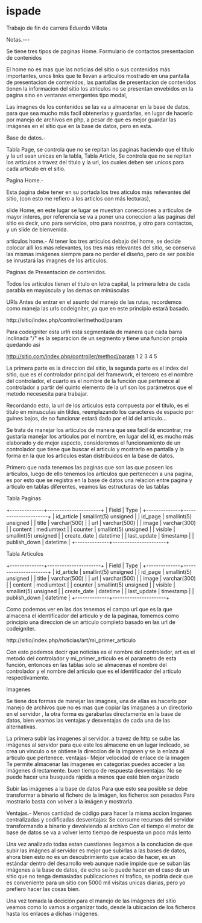 ispade
======

Trabajo de fin de carrera Eduardo Villota

Notas.---

Se tiene tres tipos de paginas 
Home.
Formulario de contactos
presentacion de contenidos


El home no es mas que las noticias del sitio o sus contenidos más importantes, unos links que te llevan a articulos mostrado en una pantalla de presentacion de contenidos, las pantallas de presentacion de contenidos tienen la informacion del sitio los atriculos no se presentan envebidos en la pagina sino en ventanas emergentes tipo modal, 

Las imagnes de los contenidos se las va a almacenar en la base de datos, para que sea mucho más facil obtenerlas y guardarlas, en lugar de hacerlo por manejo de archivos en php, a pesar de que es mejor guardar las imágenes en el sitio que en la base de datos, pero en esta.

Base de datos.-

Tabla Page, se controla que no se repitan las paginas haciendo que el titulo y la url sean unicas en la tabla,
Tabla Article, Se controla que no se repitan los articulos a travez del titulo y la url, los cuales deben ser unicos
para cada articulo en el sitio.



Pagina Home.-

Esta ṕagina debe tener en su portada los tres aticulos más reñevantes del sitio, (con esto me refiero a los articlos con más lecturas), 

slide Home, en este lugar se lugar se muestran conecciones a articulos de mayor interes, por referencia se va a poner una coneccion a las paginas del sitio es decir, uno para servicios, otro para nosotros, y otro para contactos, y un slide de bienvenida.

articulos home.- Al tener los tres articulos debajo del home, se decide colocar alli los mas relevantes, los tres más relevantes del sitio, se conserva las mismas imágenes siempre para no perder el diseño, pero de ser posible se inrustará las imagnes de los articulos.

Paginas de Presentacion de contenidos.

Todos los articulos tienen el titulo en letra capital, la primera letra de cada parabla en mayúscula y las demas on minúsculas


URls
Antes de entrar en el asunto del manejo de las rutas, recordemos como maneja las urls codeigniter, ya que en este principio estará  basado.

http://sitio/index.php/controller/method/param

Para codeigniter esta urlñ está segmentada de manera que cada barra inclinada "/" es la separacion de un segmento y tiene una funcion propia quedando asi

http://sitio.com/index.php/controller/method/param
		1		2			3 		4		5

La primera parte es la direccion del sitio, la segunda parte es el index del sitio, que es el controlador principal del framework, el tercero es el nombre del  controlador, el cuarto es el nombre de la función que pertenece al controlador a partir del quinto elemento de la url son los parámetros que el metodo necesesita para trabajar.


Recordando esto, la url de los articulos esta compuesta por el titulo,  es el titulo en minusculas sin tildes, reemplazando los caracteres de espacio por guines bajos, de no funcionar estará dado por el id del articulo...

Se trata de manejar los articulos de manera que sea facil de encontrar, me gustaria manejar los articulos por el nombre, en lugar del id, es mucho más elaborado y de mejor aspecto, consideremos el funcionamiento de un controlador que tiene que buscar el articulo y mostrarlo en pantalla y la forma en la que los articulos estan distribuidos en la base de datos.

Primero que nada tenemos las paginas que son las que poseen los articulos, luego de ello tenemos los articulos que pertenecen a una pagina, es por esto que se registra en la base de datos una relacion entre pagina y articulo en tablas diferentes, veamos las estructuras de las tablas 

Tabla Paginas

+--------------+----------------------+
| Field        | Type                 |
+--------------+----------------------+
| id_article   | smallint(5) unsigned |
| id_page      | smallint(5) unsigned |
| title        | varchar(500)         |
| url          | varchar(500)         |
| image        | varchar(300)         |
| content      | mediumtext           |
| counter      | smallint(5) unsigned |
| visible      | smallint(5) unsigned |
| create_date  | datetime             |
| last_update  | timestamp            |
| publish_down | datetime             |
+--------------+----------------------+


Tabla Articulos

+--------------+----------------------+
| Field        | Type                 |
+--------------+----------------------+
| id_article   | smallint(5) unsigned |
| id_page      | smallint(5) unsigned |
| title        | varchar(500)         |
| url          | varchar(500)         |
| image        | varchar(300)         |
| content      | mediumtext           |
| counter      | smallint(5) unsigned |
| visible      | smallint(5) unsigned |
| create_date  | datetime             |
| last_update  | timestamp            |
| publish_down | datetime             |
+--------------+----------------------+


Como podemos ver en las dos tenemos el campo url que es la que almacena el identificador del articulo y de la paginaa, tomemos como principio una direccion de un articulo completo basado en las url de codeigniter.

http://sitio/index.php/noticias/art/mi_primer_articulo

Con esto podemos decir que noticias es el nombre del controlador, art es el metodo del controlador y mi_primer_articulo es el parametro de esta función, entonces en las tablas solo se almacenas el nombre del controlador y el nombre del articulo que es el identificador del articulo respectivamente.


Imagenes

Se tiene dos formas de manejar las imagnes, una de ellas es hacerlo por manejo de archivos que no es mas que copiar las imaganes a un directorio en el servidor , la otra forma es garabarlas directamente en la base de datos, bien veamos las ventajas y desventajas de cada una de las alternativas.

La primera subir las imagenes al servidor.
a travez de http se sube las imágenes al servidor para que este los almacene en un lugar indicado, se crea un vinculo o se obtiene la direccion de la imganen y se la enlaza al articulo que pertenece.
ventajas-
Mejor velocidad de enlace de la imagen
Te permite almacenar las imagenes en categorias
puedes acceder a las imágenes directamente.
buen tiempo de respuesta
desventajas:
No se puede hacer una busqueda rápida a menos que esté bien organizado



Subir las imágenes a la base de datos
Para que esto sea posible se debe transformar a binario el fichero de la imágen, los ficheros son pesados
Para mostrarlo basta con volver a la imágen y mostrarla.

Ventajas.-
Menos cantidad de código para hacer la misma accion
imganes centralizadas y codificadas
desventajas:
Se consume recursos del servidor transformando a binario y devolviendo al archivo
Con el tiempo el motor de base de datos se va a volver lento
tiempo de respuesta un poco más lento


Una vez analizado todas estan cuestiones llegamos a la conclucion de que subir las imágnes al servidor es mejor que subirlas a las bases de datos, ahora bien esto no es un descubrimiento que acabo de hacer, es un estándar dentro del desarrollo web aunque nadie impide que se suban lás imágenes a la base de datos, de echo se lo puede hacer en el caso de un sitio que no tenga demasiadas publicaciones ni trafico, se podria decir que es conveniente para un sitio con 5000 mil visitas unicas diarias, pero yo prefiero hacer las cosas bien.


Una vez tomada la decición para el manejo de las imágenes del sitio veamos como lo vamos a organizar todo, desde la ubicacion de los ficheros hasta los enlaces a dichas imágenes.









